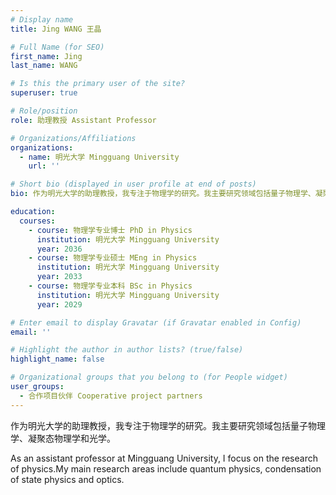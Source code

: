 ```yaml
---
# Display name
title: Jing WANG 王晶

# Full Name (for SEO)
first_name: Jing
last_name: WANG

# Is this the primary user of the site?
superuser: true

# Role/position
role: 助理教授 Assistant Professor

# Organizations/Affiliations
organizations:
  - name: 明光大学 Mingguang University
    url: ''

# Short bio (displayed in user profile at end of posts)
bio: 作为明光大学的助理教授，我专注于物理学的研究。我主要研究领域包括量子物理学、凝聚态物理学和光学。

education:
  courses:
    - course: 物理学专业博士 PhD in Physics
      institution: 明光大学 Mingguang University
      year: 2036
    - course: 物理学专业硕士 MEng in Physics
      institution: 明光大学 Mingguang University
      year: 2033
    - course: 物理学专业本科 BSc in Physics
      institution: 明光大学 Mingguang University
      year: 2029

# Enter email to display Gravatar (if Gravatar enabled in Config)
email: ''

# Highlight the author in author lists? (true/false)
highlight_name: false

# Organizational groups that you belong to (for People widget)
user_groups:
  - 合作项目伙伴 Cooperative project partners
---
```

作为明光大学的助理教授，我专注于物理学的研究。我主要研究领域包括量子物理学、凝聚态物理学和光学。

As an assistant professor at Mingguang University, I focus on the research of physics.My main research areas include quantum physics, condensation of state physics and optics.